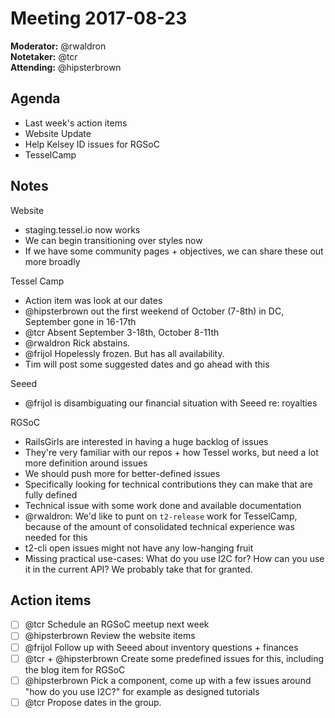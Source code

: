 # Meeting 2017-08-23

**Moderator:** @rwaldron  
**Notetaker:** @tcr  
**Attending:** @hipsterbrown  

## Agenda

* Last week's action items
* Website Update
* Help Kelsey ID issues for RGSoC
* TesselCamp

## Notes

Website

* staging.tessel.io now works
* We can begin transitioning over styles now 
* If we have some community pages + objectives, we can share these out more broadly

Tessel Camp

* Action item was look at our dates
* @hipsterbrown out the first weekend of October (7-8th) in DC, September gone in 16-17th
* @tcr Absent September 3-18th, October 8-11th
* @rwaldron Rick abstains.
* @frijol Hopelessly frozen. But has all availability.
* Tim will post some suggested dates and go ahead with this

Seeed

* @frijol is disambiguating our financial situation with Seeed re: royalties 

RGSoC

* RailsGirls are interested in having a huge backlog of issues
* They're very familiar with our repos + how Tessel works, but need a lot more definition around issues
* We should push more for better-defined issues
* Specifically looking for technical contributions they can make that are fully defined
* Technical issue with some work done and available documentation
* @rwaldron: We'd like to punt on `t2-release` work for TesselCamp, because of the amount of consolidated technical experience was needed for this
* t2-cli open issues might not have any low-hanging fruit
* Missing practical use-cases: What do you use I2C for? How can you use it in the current API? We probably take that for granted.

## Action items

* [ ] @tcr Schedule an RGSoC meetup next week
* [ ] @hipsterbrown Review the website items
* [ ] @frijol Follow up with Seeed about inventory questions + finances
* [ ] @tcr + @hipsterbrown Create some predefined issues for this, including the blog item for RGSoC
* [ ] @hipsterbrown Pick a component, come up with a few issues around "how do you use I2C?" for example as designed tutorials
* [ ] @tcr Propose dates in the group.
